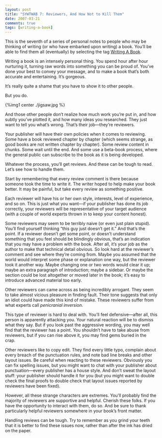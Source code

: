 ```yaml
---
layout: post
title: "SYWTWAB 7: Reviewers, And How Not to Kill Them"
date: 2007-03-21
comments: true
tags: [writing-a-book]
---
```


This is the seventh of a series of personal notes to people who may be
thinking of writing (or who have embarked upon writing) a book. You’ll
be able to find them all (eventually) by selecting the tag <a
href="http://pragdave.pragprog.com/pragdave/writing_a_book/index.html">Writing
A Book</a>.

Writing a book is an intensely personal thing. You spend hour after
hour nurturing it, turning raw words into something you can be proud
of. You’ve done your best to convey your message, and to make a book
that’s both accurate and entertaining. It’s gorgeous.

It’s really quite a shame that you have to show it to other people.

But you do.

{%img1 center ./jigsaw.jpg %}

And those other people don’t realize how much work you’re put in, and
how subtly you’ve plotted it, and how many ideas you researched. They
just want to tell you what’s wrong. That’s their job—they’re
reviewers.

Your publisher will have their own policies when it comes to
reviewing. Some have a book reviewed chapter by chapter (which seems
strange, as good books are not written chapter by chapter). Some
review content in chunks. Some wait until the end. And some use a
beta-book process, where the general public can subscribe to the book
as it is being developed.

Whatever the process, you’ll get reviews. And these can be tough to
read. Let’s see how to handle them.

Start by remembering that every review comment is there because
someone took the time to write it. The writer hoped to help make your
book better. It may be painful, but take every review as something
positive.

Each reviewer will have his or her own style, interests, level of
experience, and so on. This is just what you want—if your publisher
has done its job correctly, your reviewers will be representative of
your target audience (with a couple of world experts thrown in to keep
your content honest).

Some reviewers may seem to be terribly naive (or even just plain
stupid). You’ll find yourself thinking “this guy just doesn’t get it.”
And that’s the point. If a reviewer doesn’t get some point, or doesn’t
understand something that you feel should be blindingly obvious,
that’s an indication that you may have a problem with the book. After
all, it’s your job as the author to make that technical detail
obvious. So look hard at the reviewer’s comment and see where they’re
coming from. Maybe you assumed that the world would interpret some
phase or explanation one way, but the reviewer took it another
way. Maybe changing one or two words would clear it up; maybe an extra
paragraph of introduction; maybe a sidebar. Or maybe the section could
be lost altogether or moved later in the book; it’s easy to introduce
advanced material too early.

Other reviewers can came across as being incredibly arrogant. They
seem to take almost vicious pleasure in finding fault. Their tone
suggests that only an idiot could have made this kind of
mistake. These reviewers suffer from what experts call _penicranial
inversion_.

This type of reviewer is hard to deal with. You’ll feel
defensive—after all, this person is apparently attacking you. Your
natural reaction will be to dismiss what they say. But if you look
past the aggressive wording, you may well find that the reviewer has a
point. You shouldn’t have to take abuse from reviewers, but if you can
rise above it, you may find gems buried in the crap.

Other reviewers like to copy edit. They find every little typo,
complain about every breach of the punctuation rules, and note bad
line breaks and other layout issues. Be careful when reacting to these
reviewers. Obviously you can fix spelling issues, but you might want
to chat with your publisher about punctuation—every publisher has a
house style. And don’t sweat the layout stuff: your publisher should
handle it for you (but you might want to double check the final proofs
to double check that layout issues reported by reviewers have been
fixed).

However, all these strange characters are extremes. You’ll probably
find the majority of reviewers are supportive and helpful. Cherish
these folks. If you have the opportunity to interact with them, do
so. And be sure to thank particularly helpful reviewers somewhere in
your book’s front matter.

Handling reviews can be tough. Try to remember as you grind your teeth
that it is better to find these issues now, rather than after the ink
has dried on the paper.



